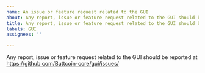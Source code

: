 ```yaml
---
name: An issue or feature request related to the GUI
about: Any report, issue or feature request related to the GUI should be reported at https://github.com/Buttcoin-core/gui/issues/
title: Any report, issue or feature request related to the GUI should be reported at https://github.com/Buttcoin-core/gui/issues/
labels: GUI
assignees: ''

---
```


Any report, issue or feature request related to the GUI should be reported at
https://github.com/Buttcoin-core/gui/issues/
